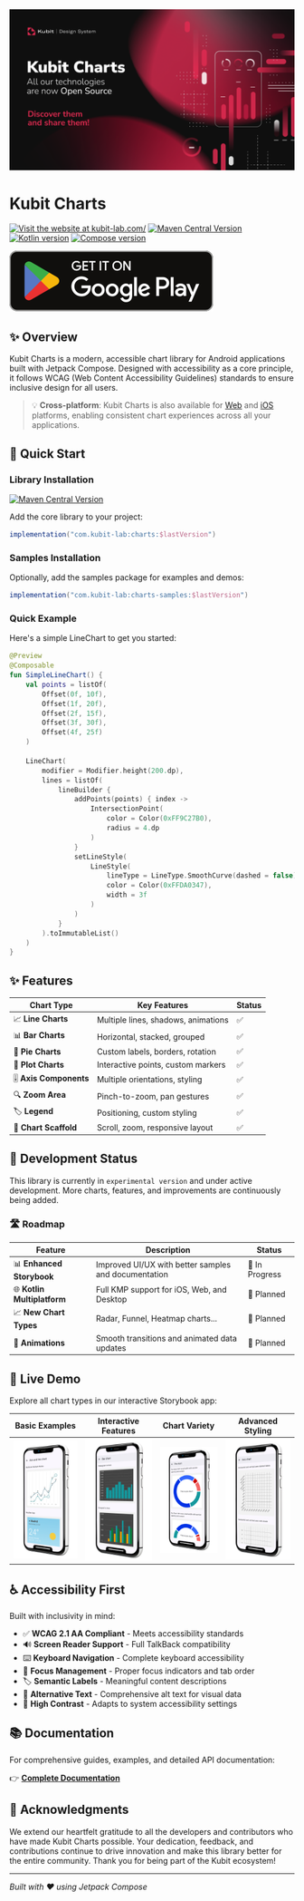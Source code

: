 <img src="assets/playstore/banner2.png" alt="Banner">

# Kubit Charts

[![Visit the website at kubit-lab.com/](https://img.shields.io/badge/visit-website-red.svg?logo=firefox)](https://kubit-lab.com/)
[![Maven Central Version](https://img.shields.io/maven-central/v/com.kubit-lab/charts?color=32cd32)](https://central.sonatype.com/artifact/com.kubit-lab/charts)
[![Kotlin version](https://img.shields.io/badge/Kotlin-2.2.21-yellow)]([https://kubit-lab.com/](https://kotlinlang.org/))
[![Compose version](https://img.shields.io/badge/Compose_BOM-2025.09.00-green)]([(https://developer.android.com/compose))

[![Download](assets/playstore/badge.svg)](https://play.google.com/store/apps/details?id=com.kubit.charts.storybook.app)

## ✨ Overview

Kubit Charts is a modern, accessible chart library for Android applications built with Jetpack Compose. Designed with accessibility as a core principle, it follows WCAG (Web Content Accessibility Guidelines) standards to ensure inclusive design for all users.

> 💡 **Cross-platform**: Kubit Charts is also available for [Web](https://github.com/kubit-ui/kubit-react-charts) and [iOS](https://github.com/kubit-ui/kubit-ios-charts) platforms, enabling consistent chart experiences across all your applications.

## 🚀 Quick Start

### Library Installation
[![Maven Central Version](https://img.shields.io/maven-central/v/com.kubit-lab/charts?color=32cd32)](https://central.sonatype.com/artifact/com.kubit-lab/charts)

Add the core library to your project:

```gradle
implementation("com.kubit-lab:charts:$lastVersion")
```

### Samples Installation

Optionally, add the samples package for examples and demos:

```gradle
implementation("com.kubit-lab:charts-samples:$lastVersion")
```


### Quick Example

Here's a simple LineChart to get you started:

```kotlin
@Preview
@Composable
fun SimpleLineChart() {
    val points = listOf(
        Offset(0f, 10f),
        Offset(1f, 20f),
        Offset(2f, 15f),
        Offset(3f, 30f),
        Offset(4f, 25f)
    )

    LineChart(
        modifier = Modifier.height(200.dp),
        lines = listOf(
            lineBuilder {
                addPoints(points) { index ->
                    IntersectionPoint(
                        color = Color(0xFF9C27B0),
                        radius = 4.dp
                    )
                }
                setLineStyle(
                    LineStyle(
                        lineType = LineType.SmoothCurve(dashed = false),
                        color = Color(0xFFDA0347),
                        width = 3f
                    )
                )
            }
        ).toImmutableList()
    )
}
```

## ✨ Features

| Chart Type | Key Features | Status |
|------------|--------------|--------|
| 📈 **Line Charts** | Multiple lines, shadows, animations | ✅ |
| 📊 **Bar Charts** | Horizontal, stacked, grouped | ✅ |
| 🥧 **Pie Charts** | Custom labels, borders, rotation | ✅ |
| 🎯 **Plot Charts** | Interactive points, custom markers | ✅ |
| 🎚️ **Axis Components** | Multiple orientations, styling | ✅ |
| 🔍 **Zoom Area** | Pinch-to-zoom, pan gestures | ✅ |
| 🏷️ **Legend** | Positioning, custom styling | ✅ |
| 📱 **Chart Scaffold** | Scroll, zoom, responsive layout | ✅ |

## 🔄 Development Status

This library is currently in `experimental version` and under active development. More charts, features, and improvements are continuously being added.

### 🛣️ Roadmap

| Feature | Description                                  | Status |
|---------|----------------------------------------------|--------|
| 📊 **Enhanced Storybook** | Improved UI/UX with better samples and documentation | 🚧 In Progress |
| 🌐 **Kotlin Multiplatform** | Full KMP support for iOS, Web, and Desktop   | 📅 Planned |
| 📈 **New Chart Types** | Radar, Funnel, Heatmap charts...             | 📅 Planned |
| 🎨 **Animations** | Smooth transitions and animated data updates | 📅 Planned |

## 📱 Live Demo

Explore all chart types in our interactive Storybook app:

| Basic Examples | Interactive Features | Chart Variety | Advanced Styling |
|----------------|---------------------|---------------|------------------|
| <img src="assets/playstore/1.1.png" width="200"/> | <img src="assets/playstore/2.2.png" width="200"/> | <img src="assets/playstore/3.3.png" width="200"/> | <img src="assets/playstore/4.4.png" width="200"/> |

## ♿ Accessibility First

Built with inclusivity in mind:

- ✅ **WCAG 2.1 AA Compliant** - Meets accessibility standards
- 🔊 **Screen Reader Support** - Full TalkBack compatibility
- ⌨️ **Keyboard Navigation** - Complete keyboard accessibility
- 🎯 **Focus Management** - Proper focus indicators and tab order
- 🏷️ **Semantic Labels** - Meaningful content descriptions
- 📝 **Alternative Text** - Comprehensive alt text for visual data
- 🎨 **High Contrast** - Adapts to system accessibility settings

## 📚 Documentation

For comprehensive guides, examples, and detailed API documentation:

👉 **[Complete Documentation](README_EXTENDED_DOC.md)**


## 🙏 Acknowledgments

We extend our heartfelt gratitude to all the developers and contributors who have made Kubit Charts possible. Your dedication, feedback, and contributions continue to drive innovation and make this library better for the entire community. Thank you for being part of the Kubit ecosystem!

---

*Built with ❤️ using Jetpack Compose*

